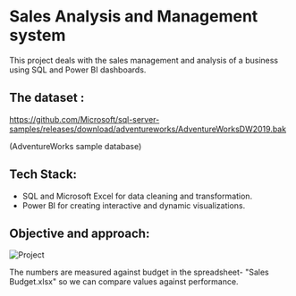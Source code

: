 # Sales Analysis and Management system
This project deals with the sales management and analysis of a business using SQL and Power BI dashboards.

## The dataset : 
https://github.com/Microsoft/sql-server-samples/releases/download/adventureworks/AdventureWorksDW2019.bak

(AdventureWorks sample database)

## Tech Stack:
- SQL and Microsoft Excel for data cleaning and transformation.
- Power BI for creating interactive and dynamic visualizations.

## Objective and approach:

![Project](https://github.com/omkardc19/Sales-Analysis-using-SQL-and-Power-BI/assets/107295459/92d90174-6cd4-4a9a-b807-69397111b6b4)

The numbers are measured against budget in the spreadsheet- "Sales Budget.xlsx" so we can compare values against performance.
